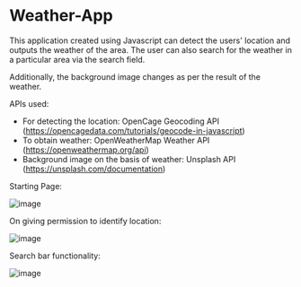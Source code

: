 # Weather-App

This application created using Javascript can detect the users' location and outputs the weather of the area. The user can also search for the weather in a particular area via the search field.

Additionally, the background image changes as per the result of the weather.

APIs used:
* For detecting the location: OpenCage Geocoding API (https://opencagedata.com/tutorials/geocode-in-javascript)
* To obtain weather: OpenWeatherMap Weather API (https://openweathermap.org/api)
* Background image on the basis of weather: Unsplash API (https://unsplash.com/documentation)

Starting Page:

![image](https://user-images.githubusercontent.com/78945792/149373045-b56632a3-a882-47c0-9f63-ba64c67bced2.png)

On giving permission to identify location:

![image](https://user-images.githubusercontent.com/78945792/149373134-f75ce1bb-a204-426b-bcae-f7a592c69867.png)

Search bar functionality:

![image](https://user-images.githubusercontent.com/78945792/149375324-56a5c5ca-2f9c-462e-80ef-977bacc7b46d.png)
